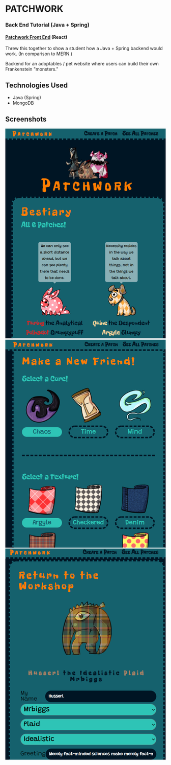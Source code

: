 # PATCHWORK
### Back End Tutorial (Java + Spring)
#### [Patchwork Front End](https://github.com/themarkfullton/patchwork-front-end) (React)


Threw this together to show a student how a Java + Spring backend would work. (In comparison to MERN.) 

Backend for an adoptables / pet website where users can build their own Frankenstein "monsters."


## Technologies Used

- Java (Spring)
- MongoDB

## Screenshots

<img src="Screenshot1.PNG" >
<img src="Screenshot2.PNG" >
<img src="Screenshot3.PNG" >

